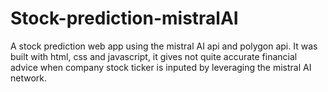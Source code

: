 # Stock-prediction-mistralAI
 A stock prediction web app using the mistral AI api and polygon api.
 It was built with html, css and javascript, it gives not quite accurate financial advice when company 
 stock ticker is inputed by leveraging the mistral AI network.
